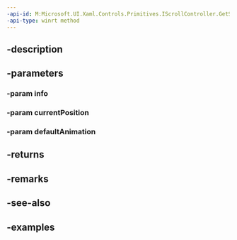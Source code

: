 ```yaml
---
-api-id: M:Microsoft.UI.Xaml.Controls.Primitives.IScrollController.GetScrollAnimation(Microsoft.UI.Xaml.Controls.ScrollInfo,Windows.Foundation.Numerics.Vector2,Windows.UI.Composition.CompositionAnimation)
-api-type: winrt method
---
```


## -description

## -parameters

### -param info

### -param currentPosition

### -param defaultAnimation

## -returns

## -remarks

## -see-also

## -examples

